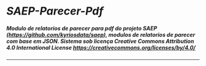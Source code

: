 # *SAEP-Parecer-Pdf*
##### Modulo de relatorios de parecer para pdf do projeto SAEP (https://github.com/kyriosdata/saep), modulos de relatorios de parecer com base em JSON. Sistema sob licença Creative Commons Attribution 4.0 International License https://creativecommons.org/licenses/by/4.0/
-----------------------------------------------------------------------------
